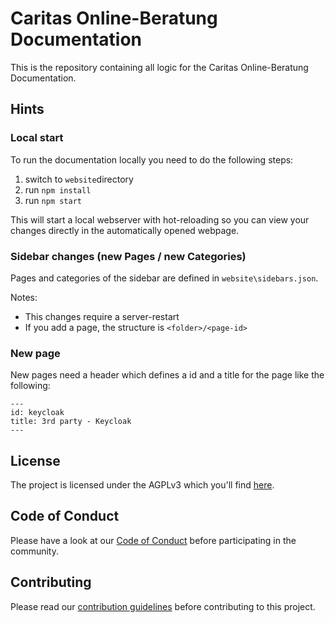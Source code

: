# Caritas Online-Beratung Documentation
This is the repository containing all logic for the Caritas Online-Beratung Documentation.

## Hints

### Local start
To run the documentation locally you need to do the following steps:
1. switch to `website`directory
2. run `npm install`
3. run `npm start`

This will start a local webserver with hot-reloading so you can view your changes directly in the automatically opened webpage.

### Sidebar changes (new Pages / new Categories)
Pages and categories of the sidebar are defined in `website\sidebars.json`.

Notes: 
* This changes require a server-restart
* If you add a page, the structure is `<folder>/<page-id>`

### New page
New pages need a header which defines a id and a title for the page like the following:

`---`\
`id: keycloak`\
`title: 3rd party - Keycloak`\
`---`

## License
The project is licensed under the AGPLv3 which you'll find [here](https://github.com/CaritasDeutschland/caritas-onlineBeratung-backend/blob/master/LICENSE.md).

## Code of Conduct
Please have a look at our [Code of Conduct](https://github.com/CaritasDeutschland/.github/blob/master/CODE_OF_CONDUCT.md) before participating in the community.

## Contributing
Please read our [contribution guidelines](https://github.com/CaritasDeutschland/.github/blob/master/CONTRIBUTING.md) before contributing to this project.